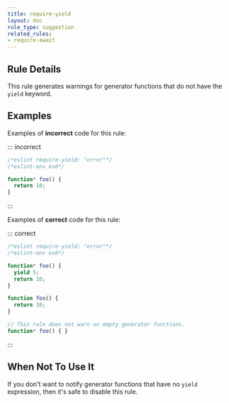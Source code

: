 ```yaml
---
title: require-yield
layout: doc
rule_type: suggestion
related_rules:
- require-await
---
```




## Rule Details

This rule generates warnings for generator functions that do not have the `yield` keyword.

## Examples

Examples of **incorrect** code for this rule:

::: incorrect

```js
/*eslint require-yield: "error"*/
/*eslint-env es6*/

function* foo() {
  return 10;
}
```

:::

Examples of **correct** code for this rule:

::: correct

```js
/*eslint require-yield: "error"*/
/*eslint-env es6*/

function* foo() {
  yield 5;
  return 10;
}

function foo() {
  return 10;
}

// This rule does not warn on empty generator functions.
function* foo() { }
```

:::

## When Not To Use It

If you don't want to notify generator functions that have no `yield` expression, then it's safe to disable this rule.
